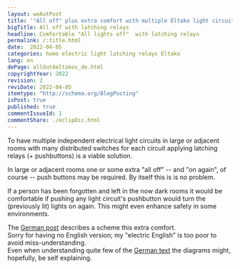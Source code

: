 ```yaml
---
layout: weAutPost
title: '"All off" plus extra comfort with multiple Eltako light circuits'
bigTitle: All off with latching relays
headline: Comfortable "All lights off"  with latching relays 
permalink: /:title.html
date:  2022-04-05
categories: home electric light latching relays Eltako 
lang: en
dePage: allOut4eltakos_de.html
copyrightYear: 2022
revision: 2
reviDate: 2022-04-05
itemtype: "http://schema.org/BlogPosting"
isPost: true
published: true
commentIssueId: 1
commentShare: ./eclipDic.html
---
```

To have multiple independent electrical light circuits in large or
adjacent rooms with many distributed switches for each circuit 
applying latching relays (+ pushbuttons) is a viable<!--more--> solution. 

In large or adjacent rooms one or some extra "all off" -- and 
"on again", of course -- push buttons may be required. By itself this is
is no problem.   

If a person has been forgotten and left in the now dark rooms it would be 
comfortable if pushing any light circuit's pushbutton would turn the 
(previously lit) lights on again. This might even enhance safety in some
environments. 

The [German post](allOut4eltakos_de.html "Sorry no full English text")
describes a scheme this extra comfort.   
Sorry for having no English version; my "electric English" is too poor
to avoid miss-understanding.  
Even when understanding quite few of the
[German text](allOut4eltakos_de.html) the diagrams might, hopefully,
be self explaining.

